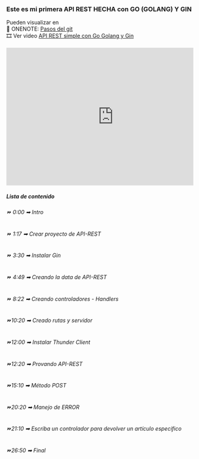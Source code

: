 <html lang="en">
<head>
    <link href="https://cdn.jsdelivr.net/npm/bootstrap@5.3.0-alpha1/dist/css/bootstrap.min.css" rel="stylesheet" integrity="sha384-GLhlTQ8iRABdZLl6O3oVMWSktQOp6b7In1Zl3/Jr59b6EGGoI1aFkw7cmDA6j6gD" crossorigin="anonymous">
    <script src="https://cdn.jsdelivr.net/npm/bootstrap@5.3.0-alpha1/dist/js/bootstrap.bundle.min.js" integrity="sha384-w76AqPfDkMBDXo30jS1Sgez6pr3x5MlQ1ZAGC+nuZB+EYdgRZgiwxhTBTkF7CXvN" crossorigin="anonymous" style="visibility: hidden"></script>
</head>
<body>
    <div class="container py-4">
    <h3>Este es mi primera API REST HECHA con GO (GOLANG) Y GIN</h3>
    Pueden visualizar en 
    <br>
    📒 ONENOTE: <a href="https://onedrive.live.com/view.aspx?resid=A63B3F665A5415ED%212527&id=documents&wd=target%28Go%20%28Golang%5C%29%20y%20Gin.one%7C71708F56-1667-4CC7-AF63-5B8E79E1225F%2F%29">Pasos del git</a>
    <br>
    🎞️ Ver video <a href="https://www.youtube.com/watch?v=ip9q-Kdsr2c&t=1235s">API REST simple con Go Golang y Gin<a>
    <br><br>
        <div class="card" style="width: 35em; overflow: hidden">
            <iframe width="560rem" height="360rem" src="https://www.youtube.com/embed/ip9q-Kdsr2c" title="YouTube video player" frameborder="0" allow="accelerometer; autoplay; clipboard-write; encrypted-media; gyroscope; picture-in-picture; web-share" allowfullscreen></iframe>
            <div class="card-body">
                <h5 class="card-title">Lista de contenido</h5>
                <p class="card-text" style="text-align: justify;">
                    <h6>
                        ⏩  0:00  ➡ Intro
                    </h6>
                    <h6>
                        ⏩  1:17  ➡ Crear proyecto de API-REST 
                    </h6>
                    <h6>
                        ⏩  3:30  ➡ Instalar Gin
                    </h6>
                    <h6>
                        ⏩  4:49  ➡ Creando la data de API-REST
                    </h6>
                    <h6>
                        ⏩  8:22  ➡ Creando controladores - Handlers
                    </h6>
                    <h6>
                        ⏩10:20  ➡ Creado rutas  y servidor 
                    </h6>
                    <h6>
                        ⏩12:00  ➡ Instalar Thunder Client 
                    </h6>
                    <h6>
                        ⏩12:20  ➡ Provando API-REST
                    </h6>
                    <h6>
                        ⏩15:10  ➡ Método POST 
                    </h6>
                    <h6>
                        ⏩20:20  ➡ Manejo de ERROR 
                    </h6>
                    <h6>
                        ⏩21:10  ➡ Escriba un controlador para devolver un artículo específico
                    </h6>
                    <h6>
                        ⏩26:50  ➡ Final
                    </h6>
                </p>
            </div>
        </div>
    </div>
</body>
</html>
